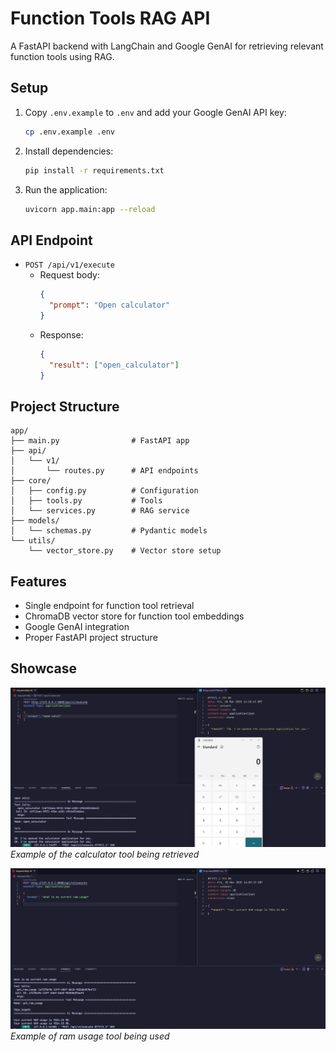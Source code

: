 # Function Tools RAG API

A FastAPI backend with LangChain and Google GenAI for retrieving relevant function tools using RAG.

## Setup

1. Copy `.env.example` to `.env` and add your Google GenAI API key:

   ```bash
   cp .env.example .env
   ```

2. Install dependencies:

   ```bash
   pip install -r requirements.txt
   ```

3. Run the application:
   ```bash
   uvicorn app.main:app --reload
   ```

## API Endpoint

- `POST /api/v1/execute`
  - Request body:
    ```json
    {
      "prompt": "Open calculator"
    }
    ```
  - Response:
    ```json
    {
      "result": ["open_calculator"]
    }
    ```

## Project Structure

```
app/
├── main.py                # FastAPI app
├── api/
│   └── v1/
│       └── routes.py      # API endpoints
├── core/
│   ├── config.py          # Configuration
│   ├── tools.py           # Tools
│   └── services.py        # RAG service
├── models/
│   └── schemas.py         # Pydantic models
└── utils/
    └── vector_store.py    # Vector store setup
```

## Features

- Single endpoint for function tool retrieval
- ChromaDB vector store for function tool embeddings
- Google GenAI integration
- Proper FastAPI project structure

## Showcase

![Calculator Tool Example](screenshots/calculator_tool.png)
_Example of the calculator tool being retrieved_

![RAM Usage](screenshots/ram_usage.png)
_Example of ram usage tool being used_
